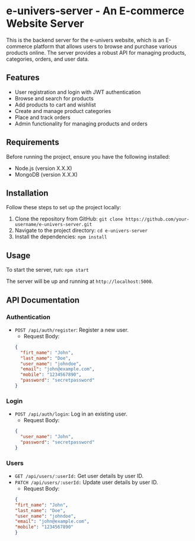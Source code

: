 # e-univers-server - An E-commerce Website Server



This is the backend server for the e-univers website, which is an E-commerce platform that allows users to browse and purchase various products online. The server provides a robust API for managing products, categories, orders, and user data.

## Features

- User registration and login with JWT authentication
- Browse and search for products
- Add products to cart and wishlist
- Create and manage product categories
- Place and track orders
- Admin functionality for managing products and orders

## Requirements

Before running the project, ensure you have the following installed:

- Node.js (version X.X.X)
- MongoDB (version X.X.X)

## Installation

Follow these steps to set up the project locally:

1. Clone the repository from GitHub: `git clone https://github.com/your-username/e-univers-server.git`
2. Navigate to the project directory: `cd e-univers-server`
3. Install the dependencies: `npm install`

## Usage

To start the server, run: `npm start`

The server will be up and running at `http://localhost:5000`.

## API Documentation

### Authentication

- `POST /api/auth/register`: Register a new user.
  - Request Body:
  ```json
  {
    "firt_name": "John",
    "last_name": "Doe",
    "user_name": "johndoe",
    "email": "john@example.com",
    "mobile": "1234567890",
    "password": "secretpassword"
  }

  
### Login

- `POST /api/auth/login`: Log in an existing user.
  - Request Body:
  ```json
  {
    "user_name": "John",
    "password": "secretpassword"
  }

  
### Users

- `GET /api/users/:userId:` Get user details by user ID.
- `PATCH /api/users/:userId:` Update user details by user ID.
  - Request Body:
  ```json
  {
  "firt_name": "John",
  "last_name": "Doe",
  "user_name": "johndoe",
  "email": "john@example.com",
  "mobile": "1234567890"
  }

